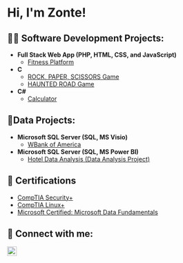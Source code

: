 <h1>Hi, I'm Zonte! </h1>

<h2>👨‍💻 Software Development Projects:</h2>

- <b>Full Stack Web App (PHP, HTML, CSS, and JavaScript)</b>
  - [Fitness Platform](https://github.com/ZGB97/Fitness--Program)
- <b>C </b>
  - [ROCK, PAPER, SCISSORS Game](https://github.com/ZGB97/Rock-Paper-Scissors)
  - [HAUNTED ROAD Game](https://github.com/ZGB97/Haunt-House-Game)
- <b>C# </b>
  - [Calculator](https://github.com/joshmadakor1/EncrypterPOC)

<h2> 🔢Data Projects:</h2>

- <b>Microsoft SQL Server (SQL, MS Visio)</b>
  - [WBank of America](https://github.com/ZGB97/Fitness--Program)
- <b>Microsoft SQL Server (SQL, MS Power BI)</b>
  - [Hotel Data Analysis (Data Analysis Project) ](https://github.com/ZGB97/PowerBI-Project)

<h2>📰 Certifications </h2>

- [CompTIA Security+ ](https://github.com/ZGB97/CompTIA-Security/blob/main/CompTIA%20Security%2B%20ce%20certificate.pdf)
- [CompTIA Linux+ ](https://github.com/ZGB97/CompTIA-Linux/blob/main/CompTIA%20Linux%2B%20ce%20certificate.pdf)
- [Microsoft Certified: Microsoft Data Fundamentals](https://github.com/ZGB97/AzureDataFund/blob/main/Certifications%20-%20NVBryantZonteNorthernVirginia-5393%20_%20Microsoft%20Learn.pdf)

<h2> 🤳 Connect with me:</h2>

[<img align="left" alt="ZonteBryant | LinkedIn" width="22px" src="https://cdn.jsdelivr.net/npm/simple-icons@v3/icons/linkedin.svg" />][linkedin]

[linkedin]: https://www.linkedin.com/in/zonte-bryant-68447b113/

<!--
**ZGB97/ZGB97** is a ✨ _special_ ✨ repository because its `README.md` (this file) appears on your GitHub profile.

Here are some ideas to get you started:

- 🔭 I’m currently working on ...
- 🌱 I’m currently learning ...
- 👯 I’m looking to collaborate on ...
- 🤔 I’m looking for help with ...
- 💬 Ask me about ...
- 📫 How to reach me: ...
- 😄 Pronouns: ...
- ⚡ Fun fact: ...
-->

